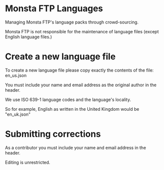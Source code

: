 # Monsta FTP Languages

Managing Monsta FTP's language packs through crowd-sourcing.

Monsta FTP is not responsible for the maintenance of language files (except English language files.)

# Create a new language file

To create a new language file please copy exactly the contents of the file: en_us.json

You must include your name and email address as the original author in the header.

We use ISO 639-1 language codes and the language's locality.

So for example, English as written in the United Kingdom would be "en_uk.json"

# Submitting corrections

As a contributor you must include your name and email address in the header.

Editing is unrestricted.
